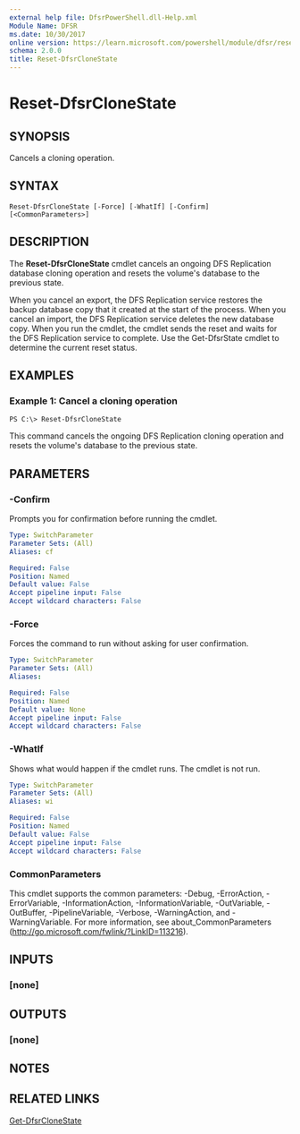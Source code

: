 ```yaml
---
external help file: DfsrPowerShell.dll-Help.xml
Module Name: DFSR
ms.date: 10/30/2017
online version: https://learn.microsoft.com/powershell/module/dfsr/reset-dfsrclonestate?view=windowsserver2012r2-ps&wt.mc_id=ps-gethelp
schema: 2.0.0
title: Reset-DfsrCloneState
---
```


# Reset-DfsrCloneState

## SYNOPSIS
Cancels a cloning operation.

## SYNTAX

```
Reset-DfsrCloneState [-Force] [-WhatIf] [-Confirm] [<CommonParameters>]
```

## DESCRIPTION
The **Reset-DfsrCloneState** cmdlet cancels an ongoing DFS Replication database cloning operation and resets the volume's database to the previous state.

When you cancel an export, the DFS Replication service restores the backup database copy that it created at the start of the process.
When you cancel an import, the DFS Replication service deletes the new database copy.
When you run the cmdlet, the cmdlet sends the reset and waits for the DFS Replication service to complete.
Use the Get-DfsrState cmdlet to determine the current reset status.

## EXAMPLES

### Example 1: Cancel a cloning operation
```
PS C:\> Reset-DfsrCloneState
```

This command cancels the ongoing DFS Replication cloning operation and resets the volume's database to the previous state.

## PARAMETERS

### -Confirm
Prompts you for confirmation before running the cmdlet.

```yaml
Type: SwitchParameter
Parameter Sets: (All)
Aliases: cf

Required: False
Position: Named
Default value: False
Accept pipeline input: False
Accept wildcard characters: False
```

### -Force
Forces the command to run without asking for user confirmation.

```yaml
Type: SwitchParameter
Parameter Sets: (All)
Aliases: 

Required: False
Position: Named
Default value: None
Accept pipeline input: False
Accept wildcard characters: False
```

### -WhatIf
Shows what would happen if the cmdlet runs.
The cmdlet is not run.

```yaml
Type: SwitchParameter
Parameter Sets: (All)
Aliases: wi

Required: False
Position: Named
Default value: False
Accept pipeline input: False
Accept wildcard characters: False
```

### CommonParameters
This cmdlet supports the common parameters: -Debug, -ErrorAction, -ErrorVariable, -InformationAction, -InformationVariable, -OutVariable, -OutBuffer, -PipelineVariable, -Verbose, -WarningAction, and -WarningVariable. For more information, see about_CommonParameters (http://go.microsoft.com/fwlink/?LinkID=113216).

## INPUTS

### [none]

## OUTPUTS

### [none]

## NOTES

## RELATED LINKS

[Get-DfsrCloneState](./Get-DfsrCloneState.md)

